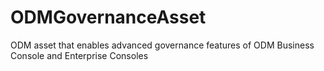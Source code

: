 # ODMGovernanceAsset
ODM asset that enables advanced governance features of ODM Business Console and Enterprise Consoles
